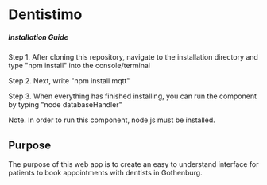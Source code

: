 # Dentistimo

##### Installation Guide
Step 1. After cloning this repository, navigate to the installation directory and type "npm install" into the console/terminal

Step 2. Next, write "npm install mqtt"

Step 3. When everything has finished installing, you can run the component by typing "node databaseHandler"

Note. In order to run this component, node.js must be installed.

## Purpose
The purpose of this web app is to create an easy to understand interface for patients to book appointments with dentists in Gothenburg.